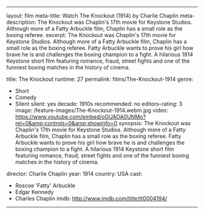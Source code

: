 ---

layout: film
meta-title: Watch The Knockout (1914) by Charlie Chaplin
meta-description: The Knockout was Chaplin's 17th movie for Keystone Studios. Although more of a Fatty Arbuckle film, Chaplin has a small role as the boxing referee.
excerpt: The Knockout was Chaplin's 17th movie for Keystone Studios. Although more of a Fatty Arbuckle film, Chaplin has a small role as the boxing referee. Fatty Arbuckle wants to prove his girl how brave he is and challenges the boxing champion to a fight. A hilarious 1914 Keystone short film featuring romance, fraud, street fights and one of the funniest boxing matches in the history of cinema.

title: The Knockout
runtime: 27
permalink: films/The-Knockout-1914
genre: 
- Short
- Comedy
- Silent
silent: yes 
decade: 1910s
recommended: no
editors-rating: 3
image: /feature-images/The-Knockout-1914.webm.jpg
video: https://www.youtube.com/embed/oGUAOA0UNMo?rel=0&amp;controls=0&amp;showinfo=0
synopsis: The Knockout was Chaplin's 17th movie for Keystone Studios. Although more of a Fatty Arbuckle film, Chaplin has a small role as the boxing referee. Fatty Arbuckle wants to prove his girl how brave he is and challenges the boxing champion to a fight. A hilarious 1914 Keystone short film featuring romance, fraud, street fights and one of the funniest boxing matches in the history of cinema.

director: Charlie Chaplin 
year: 1914
country: USA
cast:
- Roscoe 'Fatty' Arbuckle
- Edgar Kennedy
- Charles Chaplin
imdb: http://www.imdb.com/title/tt0004194/

---